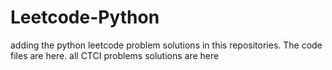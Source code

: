 # Leetcode-Python
adding the python leetcode problem solutions in this repositories. 
The code files are here.
all CTCI problems solutions are here





















































































































































































































































































































































































































































































































































































































































































































































































































































































































































































































































































































































































































































































































































